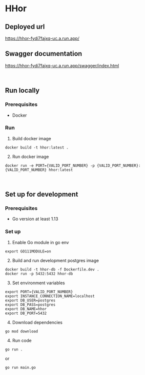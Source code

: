 # HHor

## Deployed url
https://hhor-fydi7fajxq-uc.a.run.app/

## Swagger documentation
https://hhor-fydi7fajxq-uc.a.run.app/swagger/index.html

<br/>

## Run locally
### Prerequisites
- Docker

### Run
1. Build docker image
```
docker build -t hhor:latest .
```

2. Run docker image
```
docker run -e PORT={VALID_PORT_NUMBER} -p {VALID_PORT_NUMBER}:{VALID_PORT_NUMBER} hhor:latest
```

<br/>

## Set up for development
### Prerequisites
- Go version at least 1.13

### Set up
1. Enable Go module in go env
```
export GO111MODULE=on
```

2. Build and run development postgres image
```
docker build -t hhor-db -f Dockerfile.dev .
docker run -p 5432:5432 hhor-db
```

3. Set environment variables
```
export PORT={VALID_PORT_NUMBER}
export INSTANCE_CONNECTION_NAME=localhost
export DB_USER=postgres
export DB_PASS=postgres
export DB_NAME=hhor
export DB_PORT=5432
```

4. Download dependencies
```
go mod download
```

4. Run code
```
go run .
```
or 
```
go run main.go
```